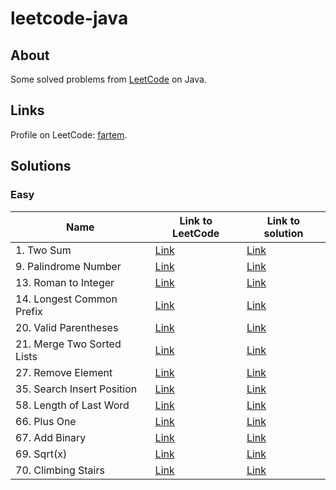 # leetcode-java

## About

Some solved problems from [LeetCode](https://leetcode.com) on Java.

## Links

Profile on LeetCode: [fartem](https://leetcode.com/fartem/).

## Solutions

### Easy

| Name                       | Link to LeetCode                                              | Link to solution                               |
|----------------------------|---------------------------------------------------------------|------------------------------------------------|
| 1. Two Sum                 | [Link](https://leetcode.com/problems/two-sum/)                | [Link](./lib/easy/two_sum.dart)                |
| 9. Palindrome Number       | [Link](https://leetcode.com/problems/palindrome-number/)      | [Link](./lib/easy/palindrome_number.dart)      |
| 13. Roman to Integer       | [Link](https://leetcode.com/problems/roman-to-integer/)       | [Link](./lib/easy/roman_to_integer.dart)       |
| 14. Longest Common Prefix  | [Link](https://leetcode.com/problems/longest-common-prefix/)  | [Link](./lib/easy/longest_common_prefix.dart)  |
| 20. Valid Parentheses      | [Link](https://leetcode.com/problems/valid-parentheses/)      | [Link](./lib/easy/valid_parentheses.dart)      |
| 21. Merge Two Sorted Lists | [Link](https://leetcode.com/problems/merge-two-sorted-lists/) | [Link](./lib/easy/merge_two_sorted_lists.dart) |
| 27. Remove Element         | [Link](https://leetcode.com/problems/remove-element/)         | [Link](./lib/easy/remove_element.dart)         |
| 35. Search Insert Position | [Link](https://leetcode.com/problems/search-insert-position/) | [Link](./lib/easy/search_insert_position.dart) |
| 58. Length of Last Word    | [Link](https://leetcode.com/problems/length-of-last-word/)    | [Link](./lib/easy/length_of_last_word.dart)    |
| 66. Plus One               | [Link](https://leetcode.com/problems/plus-one/)               | [Link](./lib/easy/plus_one.dart)               |
| 67. Add Binary             | [Link](https://leetcode.com/problems/add-binary/)             | [Link](./lib/easy/add_binary.dart)             |
| 69. Sqrt(x)                | [Link](https://leetcode.com/problems/sqrtx/)                  | [Link](./lib/easy/sqrt_x.dart)                 |
| 70. Climbing Stairs        | [Link](https://leetcode.com/problems/climbing-stairs/)        | [Link](./lib/easy/climbing_stairs.dart)        |
